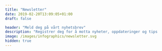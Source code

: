 ```yaml
---
title: "Newsletter"
date: 2019-02-20T13:09:05+01:00
draft: false

header: "Meld deg på vårt nyhetsbrev"
description: "Registrer deg for å motta nyheter, oppdateringer og tips fra oss direkte til innboksen din"
image: /images/infographics/newsletter.svg
hidden: true
---
```


<script> 
document.addEventListener('DOMContentLoaded', () => {
  hbspt.forms.create({ 
    portalId: "4304957", 
    formId: "b46283cb-637c-46a5-8b9c-4cb06bc46bd3" 
  });
});
</script>

